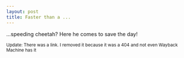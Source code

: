 ```yaml
---
layout: post
title: Faster than a ...
---
```

...speeding cheetah? Here he comes to save the day!

<small>Update: There was a link. I removed it because it was a 404 and not even Wayback Machine has it</small>
